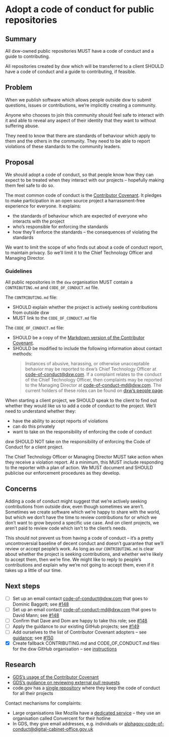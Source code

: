 # Adopt a code of conduct for public repositories

## Summary

All dxw-owned public repositories MUST have a code of conduct and a guide to
contributing.

All repositories created by dxw which will be transferred to a client SHOULD
have a code of conduct and a guide to contributing, if feasible.

## Problem

When we publish software which allows people outside dxw to submit questions,
issues or contributions, we’re implicitly creating a community.

Anyone who chooses to join this community should feel safe to interact with it
and able to reveal any aspect of their identity that they want to without
suffering abuse.

They need to know that there are standards of behaviour which apply to them and
the others in the community. They need to be able to report violations of these
standards to the community leaders.

## Proposal

We should adopt a code of conduct, so that people know how they can expect to be
treated when they interact with our projects – hopefully making them feel safe
to do so.

The most common code of conduct is the
[Contributor Covenant](https://www.contributor-covenant.org/). It pledges to
make participation in an open source project a harrassment-free experience for
everyone. It explains:

- the standards of behaviour which are expected of everyone who interacts with
  the project
- who’s responsible for enforcing the standards
- how they’ll enforce the standards – the consequences of violating the
  standards

We want to limit the scope of who finds out about a code of conduct report, to
maintain privacy. So we’ll limit it to the Chief Technology Officer and Managing
Director.

### Guidelines

All public repositories in the `dxw` organisation MUST contain a
`CONTRIBUTING.md` and `CODE_OF_CONDUCT.md` file.

The `CONTRIBUTING.md` file:

- SHOULD explain whether the project is actively seeking contributions from
  outside dxw
- MUST link to the `CODE_OF_CONDUCT.md` file

The `CODE_OF_CONDUCT.md` file:

- SHOULD be a copy of the
  [Markdown version of the Contributor Covenant](https://www.contributor-covenant.org/version/2/0/code_of_conduct/).
- SHOULD be modified to include the following information about contact methods:
  > Instances of abusive, harassing, or otherwise unacceptable behavior may be
  > reported to dxw’s Chief Technology Officer at code-of-conduct@dxw.com. If a
  > complaint relates to the conduct of the Chief Technology Officer, then
  > complaints may be reported to the Managing Director at
  > code-of-conduct-md@dxw.com. The current holders of these roles can be found
  > on [dxw’s people page](https://www.dxw.com/our-people/).

When starting a client project, we SHOULD speak to the client to find out
whether they would like us to add a code of conduct to the project. We’ll need
to understand whether they:

- have the ability to accept reports of violations
- can do this privately
- want to take on the responsibility of enforcing the code of conduct

dxw SHOULD NOT take on the responsibility of enforcing the Code of Conduct for a
client project.

The Chief Technology Officer or Managing Director MUST take action when they
receive a violation report. At a minimum, this MUST include responding to the
reporter with a plan of action. We MUST document and SHOULD publicise our
enforcement procedures as they develop.

## Concerns

Adding a code of conduct might suggest that we’re actively seeking contributions
from outside dxw, even though sometimes we aren’t. Sometimes we create software
which we’re happy to share with the world, but which we don’t have the time to
review contributions for or which we don’t want to grow beyond a specific use
case. And on client projects, we aren’t paid to review code which isn’t to the
client’s needs.

This should not prevent us from having a code of conduct – it’s a pretty
uncontroversial baseline of decent conduct and doesn’t guarantee that we’ll
review or accept people’s work. As long as our `CONTRIBUTING.md` is clear about
whether the project is seeking contributions, and whether we’re likely to accept
them, then we’re fine. We might like to reply to people’s contributions and
explain why we’re not going to accept them, even if it takes up a little of our
time.

## Next steps

- [ ] Set up an email contact code-of-conduct@dxw.com that goes to Dominic
      Baggott; see [#148](https://github.com/dxw/tech-team-rfcs/issues/148)
- [ ] Set up an email contact code-of-conduct-md@dxw.com that goes to David
      Mann; see [#148](https://github.com/dxw/tech-team-rfcs/issues/148)
- [ ] Confirm that Dave and Dom are happy to take this role; see
      [#148](https://github.com/dxw/tech-team-rfcs/issues/148)
- [ ] Apply the guidance to our existing GitHub projects; see
      [#149](https://github.com/dxw/tech-team-rfcs/issues/149)
- [ ] Add ourselves to the list of Contributor Covenant adopters – see
      [guidance](https://github.com/ContributorCovenant/contributor_covenant#adding-a-project-to-the-list-of-adopters);
      see [#150](https://github.com/dxw/tech-team-rfcs/issues/150)
- [x] Create fallback CONTRIBUTING.md and CODE_OF_CONDUCT.md files for the dxw
      GitHub organisation – see
      [instructions](https://help.github.com/en/github/building-a-strong-community/creating-a-default-community-health-file)

## Research

- [GDS’s usage of the Contributor Covenant](https://github.com/search?q=org%3Aalphagov+contributor+covenant&type=Code)
- [GDS’s guidance on reviewing external pull requests](https://github.com/alphagov/styleguides/blob/master/pull-requests.md#reviewing-external-pull-requests)
- code.gov has a [single repository](https://github.com/GSA/code-gov/) where
  they keep the code of conduct for all their projects

Contact mechanisms for complaints:

- Large organisations like Mozilla have a
  [dedicated service](https://www.mozilla.org/en-US/about/governance/policies/participation/reporting/)
  – they use an organisation called Convercent for their hotline
- In GDS, they give email addresses, e.g. individuals or
  alphagov-code-of-conduct@digital-cabinet-office.gov.uk
